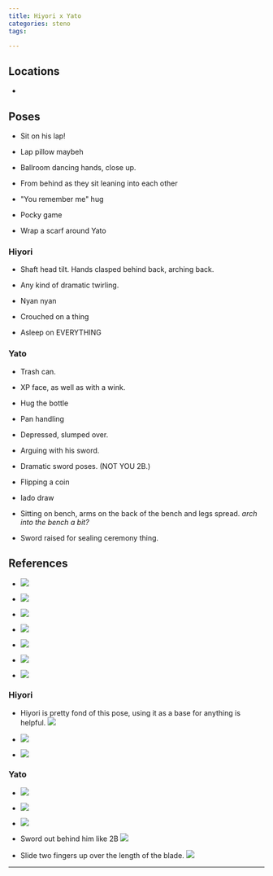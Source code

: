 ```yaml
---
title: Hiyori x Yato
categories: steno
tags: 

---
```




## Locations

- 


## Poses

* Sit on his lap!

* Lap pillow maybeh

* Ballroom dancing hands, close up.

* From behind as they sit leaning into each other

* "You remember me" hug

* Pocky game

* Wrap a scarf around Yato

### Hiyori

+ Shaft head tilt. Hands clasped behind back, arching back.

+ Any kind of dramatic twirling.

+ Nyan nyan

+ Crouched on a thing

+ Asleep on EVERYTHING

### Yato

- Trash can.

- XP face, as well as with a wink.

- Hug the bottle

- Pan handling

- Depressed, slumped over.

- Arguing with his sword.

- Dramatic sword poses. (NOT YOU 2B.)

- Flipping a coin

- Iado draw

- Sitting on bench, arms on the back of the bench and legs spread. *arch into the bench a bit?*

- Sword raised for sealing ceremony thing. 

## References


* ![](https://i.imgur.com/NJuxqVe.png)

* ![](https://i.imgur.com/37fePWb.png)

* ![](https://i.imgur.com/F9tFFVz.png)

* ![](https://i.imgur.com/IzNkeuo.png)

* ![](https://i.imgur.com/vyLoGOc.png)

* ![](https://i.imgur.com/sCnWjj6.png)

* ![](https://i.imgur.com/3eS2x4A.png)

### Hiyori

+ Hiyori is pretty fond of this pose, using it as a base for anything is helpful. ![](https://i.imgur.com/kRgPoYz.png)

+ ![](https://i.imgur.com/uOTeYeZ.png)

+ ![](https://i.imgur.com/yhQ8Auj.png)

### Yato

- ![](https://i.imgur.com/XvNE6D6.jpg)

- ![](https://i.imgur.com/bLiKJrj.jpg)

- ![](https://i.imgur.com/a2vsOOM.jpg)

- Sword out behind him like 2B ![](https://i.imgur.com/LqLb4k9.png)

- Slide two fingers up over the length of the blade. ![](https://i.imgur.com/LSvV7PE.png)

---